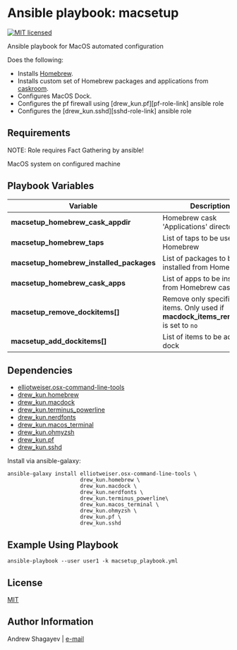 Ansible playbook: macsetup
=========

[![MIT licensed][mit-badge]][mit-link]

Ansible playbook for MacOS automated configuration

Does the following:

 - Installs [Homebrew][homebrew].
 - Installs custom set of Homebrew packages and applications from [caskroom][caskroom].
 - Configures MacOS Dock.
 - Configures the pf firewall using [drew_kun.pf][pf-role-link] ansible role
 - Configures the [drew_kun.sshd][sshd-role-link] ansible role

Requirements
------------

NOTE: Role requires Fact Gathering by ansible!

MacOS system on configured machine

Playbook Variables
------------------

| Variable | Description | Default |
|----------|-------------|---------|
| **macsetup_homebrew_cask_appdir** | Homebrew cask 'Applications' directory | `~/Applications` |
| **macsetup_homebrew_taps** | List of taps to be used in Homebrew | see [`vars/homebrew.yml`](vars/homebrew.yml) |
| **macsetup_homebrew_installed_packages** | List of packages to be installed from Homebrew | see [`vars/homebrew.yml`](vars/homebrew.yml) |
| **macsetup_homebrew_cask_apps** | List of apps to be installed from Homebrew cask | see [`vars/homebrew.yml`](vars/homebrew.yml) |
| **macsetup_remove_dockitems[]** | Remove only specified dock items. Only used if **macdock_items_remove_all** is set to `no` | see [`vars/dock.yml`](vars/dock.yml) |
| **macsetup_add_dockitems[]** | List of items to be added to dock | see [`vars/dock.yml`](vars/dock.yml) |

Dependencies
------------

 - [elliotweiser.osx-command-line-tools][dep-osx-clt-role]
 - [drew_kun.homebrew][homebrew-galaxy-link]
 - [drew_kun.macdock][macdock-galaxy-link]
 - [drew_kun.terminus_powerline][terminus_powerline-galaxy-link]
 - [drew_kun.nerdfonts][nerdfonts-galaxy-link]
 - [drew_kun.macos_terminal][macos_terminal-galaxy-link]
 - [drew_kun.ohmyzsh][ohmyzsh-galaxy-link]
 - [drew_kun.pf][pf-galaxy-link]
 - [drew_kun.sshd][sshd-galaxy-link]

Install via ansible-galaxy:

    ansible-galaxy install elliotweiser.osx-command-line-tools \
                           drew_kun.homebrew \
                           drew_kun.macdock \
                           drew_kun.nerdfonts \
                           drew_kun.terminus_powerline\
                           drew_kun.macos_terminal \
                           drew_kun.ohmyzsh \
                           drew_kun.pf \
                           drew_kun.sshd

Example Using Playbook
----------------------

    ansible-playbook --user user1 -k macsetup_playbook.yml

License
-------

[MIT][mit-link]

Author Information
------------------

Andrew Shagayev | [e-mail](mailto:drewshg@gmail.com)

[homebrew-galaxy-link]: https://galaxy.ansible.com/drew_kun/homebrew/
[dep-osx-clt-role]: https://galaxy.ansible.com/elliotweiser/osx-command-line-tools/
[macdock-galaxy-link]: https://galaxy.ansible.com/drew-kun/macdock/
[nerdfonts-galaxy-link]: https://galaxy.ansible.com/drew-kun/nerdfonts/
[terminus_powerline-galaxy-link]: https://galaxy.ansible.com/drew-kun/terminus_powerline/
[macos_terminal-galaxy-link]: https://galaxy.ansible.com/drew-kun/macos_terminal/
[ohmyzsh-galaxy-link]: https://galaxy.ansible.com/drew-kun/ohmyzsh/
[pf-galaxy-link]: https://galaxy.ansible.com/drew-kun/pf/
[sshd-galaxy-link]: https://galaxy.ansible.com/drew-kun/sshd/

[mit-badge]: https://img.shields.io/badge/license-MIT-blue.svg
[mit-link]: https://raw.githubusercontent.com/drew_kun/ansible-macos_setup/master/LICENSE
[homebrew]: http://brew.sh/
[caskroom]: https://caskroom.github.io/search
